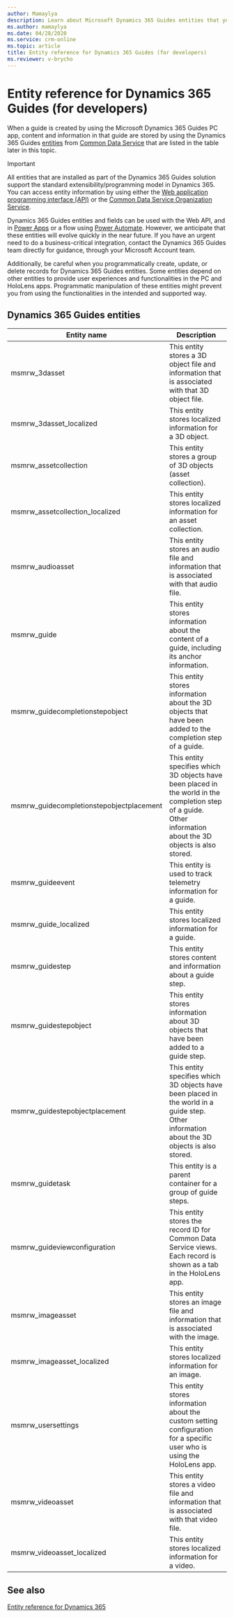 ```yaml
---
author: Mamaylya
description: Learn about Microsoft Dynamics 365 Guides entities that you can use to extend Dynamics 365 if you're a developer.
ms.author: mamaylya
ms.date: 04/28/2020
ms.service: crm-online
ms.topic: article
title: Entity reference for Dynamics 365 Guides (for developers)
ms.reviewer: v-brycho
---
```


# Entity reference for Dynamics 365 Guides (for developers)

When a guide is created by using the Microsoft Dynamics 365 Guides PC app, content and information in that guide are stored by using the 
Dynamics 365 Guides [entities](https://docs.microsoft.com/powerapps/maker/common-data-service/entity-overview) from [Common Data Service](https://docs.microsoft.com/powerapps/maker/common-data-service/data-platform-intro) that are listed in the table later in this topic.

> [!IMPORTANT]
> All entities that are installed as part of the Dynamics 365 Guides solution support the standard extensibility/programming model in Dynamics 365. You can access entity information by using either the [Web application programming interface (API)](https://docs.microsoft.com/powerapps/developer/common-data-service/webapi/overview) or the [Common Data Service Organization Service](https://docs.microsoft.com/powerapps/developer/common-data-service/org-service/overview).
>
> Dynamics 365 Guides entities and fields can be used with the Web API, and in [Power Apps](https://powerapps.microsoft.com/) or a flow using [Power Automate](https://flow.microsoft.com/). However, we anticipate that these entities will evolve quickly in the near future. If you have an urgent need to do a business-critical integration, contact the Dynamics 365 Guides team directly for guidance, through your Microsoft Account team.
>
> Additionally, be careful when you programmatically create, update, or delete records for Dynamics 365 Guides entities. Some entities depend on other entities to provide user experiences and functionalities in the PC and HoloLens apps. Programmatic manipulation of these entities might prevent you from using the functionalities in the intended and supported way.

## Dynamics 365 Guides entities

| Entity name | Description |
|-------------|-------------|
| msmrw\_3dasset | This entity stores a 3D object file and information that is associated with that 3D object file. |
| msmrw\_3dasset\_localized | This entity stores localized information for a 3D object. |
| msmrw\_assetcollection | This entity stores a group of 3D objects (asset collection). |
| msmrw\_assetcollection\_localized | This entity stores localized information for an asset collection. |
| msmrw\_audioasset | This entity stores an audio file and information that is associated with that audio file. |
| msmrw\_guide | This entity stores information about the content of a guide, including its anchor information. |
| msmrw\_guidecompletionstepobject | This entity stores information about the 3D objects that have been added to the completion step of a guide. |
| msmrw\_guidecompletionstepobjectplacement | This entity specifies which 3D objects have been placed in the world in the completion step of a guide. Other information about the 3D objects is also stored. |
| msmrw\_guideevent | This entity is used to track telemetry information for a guide. |
| msmrw\_guide\_localized | This entity stores localized information for a guide. |
| msmrw\_guidestep | This entity stores content and information about a guide step. |
| msmrw\_guidestepobject | This entity stores information about 3D objects that have been added to a guide step. |
| msmrw\_guidestepobjectplacement | This entity specifies which 3D objects have been placed in the world in a guide step. Other information about the 3D objects is also stored. |
| msmrw\_guidetask | This entity is a parent container for a group of guide steps. |
| msmrw\_guideviewconfiguration | This entity stores the record ID for Common Data Service views. Each record is shown as a tab in the HoloLens app. |
| msmrw\_imageasset | This entity stores an image file and information that is associated with the image. |
| msmrw\_imageasset\_localized | This entity stores localized information for an image. |
| msmrw\_usersettings | This entity stores information about the custom setting configuration for a specific user who is using the HoloLens app. |
| msmrw\_videoasset | This entity stores a video file and information that is associated with that video file. |
| msmrw\_videoasset\_localized | This entity stores localized information for a video. |

## See also

[Entity reference for Dynamics 365](https://docs.microsoft.com/dynamics365/customerengagement/on-premises/developer/about-entity-reference)
